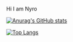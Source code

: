 Hi I am Nyro


[![Anurag's GitHub stats](https://github-readme-stats.vercel.app/api?username=Kopi-Naparan1)](https://github.com/Kopi-Naparan1/github-readme-stats)


[![Top Langs](https://github-readme-stats.vercel.app/api/top-langs/?username=Kopi-Naparan1&layout=compact)](https://github.com/Kopi-Naparan1/github-readme-stats&layout=compact)
